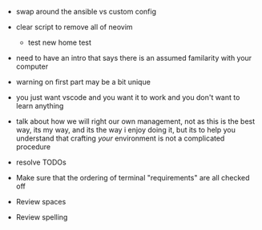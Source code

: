 * swap around the ansible vs custom config

* clear script to remove all of neovim
  * test new home test

* need to have an intro that says there is an assumed familarity with your
  computer

* warning on first part may be a bit unique

* you just want vscode and you want it to work and you don't want to learn
  anything

* talk about how we will right our own management, not as this is the best way,
  its my way, and its the way i enjoy doing it, but its to help you understand
  that crafting _your_ environment is not a complicated procedure

* resolve TODOs

* Make sure that the ordering of terminal "requirements" are all checked off

* Review spaces

* Review spelling
